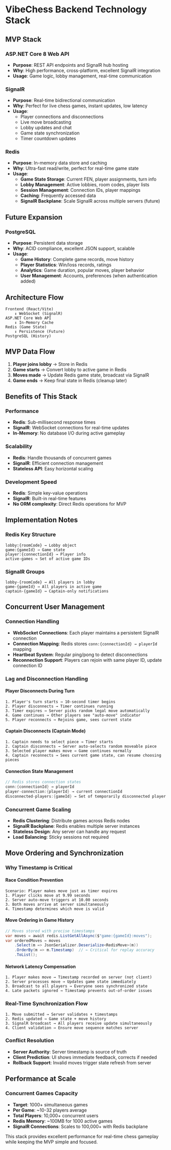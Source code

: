 # VibeChess Backend Technology Stack

## MVP Stack

### **ASP.NET Core 8 Web API**

- **Purpose**: REST API endpoints and SignalR hub hosting
- **Why**: High performance, cross-platform, excellent SignalR integration
- **Usage**: Game logic, lobby management, real-time communication

### **SignalR**

- **Purpose**: Real-time bidirectional communication
- **Why**: Perfect for live chess games, instant updates, low latency
- **Usage**:
  - Player connections and disconnections
  - Live move broadcasting
  - Lobby updates and chat
  - Game state synchronization
  - Timer countdown updates

### **Redis**

- **Purpose**: In-memory data store and caching
- **Why**: Ultra-fast read/write, perfect for real-time game state
- **Usage**:
  - **Game State Storage**: Current FEN, player assignments, turn info
  - **Lobby Management**: Active lobbies, room codes, player lists
  - **Session Management**: Connection IDs, player mappings
  - **Caching**: Frequently accessed data
  - **SignalR Backplane**: Scale SignalR across multiple servers (future)

## Future Expansion

### **PostgreSQL**

- **Purpose**: Persistent data storage
- **Why**: ACID compliance, excellent JSON support, scalable
- **Usage**:
  - **Game History**: Complete game records, move history
  - **Player Statistics**: Win/loss records, ratings
  - **Analytics**: Game duration, popular moves, player behavior
  - **User Management**: Accounts, preferences (when authentication added)

## Architecture Flow

```
Frontend (React/Vite)
    ↕ WebSocket (SignalR)
ASP.NET Core Web API
    ↕ In-Memory Cache
Redis (Game State)
    ↕ Persistence (Future)
PostgreSQL (History)
```

## MVP Data Flow

1. **Player joins lobby** → Store in Redis
2. **Game starts** → Convert lobby to active game in Redis
3. **Moves made** → Update Redis game state, broadcast via SignalR
4. **Game ends** → Keep final state in Redis (cleanup later)

## Benefits of This Stack

### **Performance**

- **Redis**: Sub-millisecond response times
- **SignalR**: WebSocket connections for real-time updates
- **In-Memory**: No database I/O during active gameplay

### **Scalability**

- **Redis**: Handle thousands of concurrent games
- **SignalR**: Efficient connection management
- **Stateless API**: Easy horizontal scaling

### **Development Speed**

- **Redis**: Simple key-value operations
- **SignalR**: Built-in real-time features
- **No ORM complexity**: Direct Redis operations for MVP

## Implementation Notes

### **Redis Key Structure**

```
lobby:{roomCode} → Lobby object
game:{gameId} → Game state
player:{connectionId} → Player info
active-games → Set of active game IDs
```

### **SignalR Groups**

```
lobby-{roomCode} → All players in lobby
game-{gameId} → All players in active game
captain-{gameId} → Captain-only notifications
```

## Concurrent User Management

### **Connection Handling**

- **WebSocket Connections**: Each player maintains a persistent SignalR connection
- **Connection Mapping**: Redis stores `conn:{connectionId} → playerId` mapping
- **Heartbeat System**: Regular ping/pong to detect disconnections
- **Reconnection Support**: Players can rejoin with same player ID, update connection ID

### **Lag and Disconnection Handling**

#### **Player Disconnects During Turn**

```
1. Player's turn starts → 10-second timer begins
2. Player disconnects → Timer continues running
3. Timer expires → Server picks random legal move automatically
4. Game continues → Other players see "auto-move" indicator
5. Player reconnects → Rejoins game, sees current state
```

#### **Captain Disconnects (Captain Mode)**

```
1. Captain needs to select piece → Timer starts
2. Captain disconnects → Server auto-selects random moveable piece
3. Selected player makes move → Game continues normally
4. Captain reconnects → Sees current game state, can resume choosing pieces
```

#### **Connection State Management**

```csharp
// Redis stores connection states
conn:{connectionId} → playerId
player-connection:{playerId} → current connectionId
disconnected-players:{gameId} → Set of temporarily disconnected player IDs
```

### **Concurrent Game Scaling**

- **Redis Clustering**: Distribute games across Redis nodes
- **SignalR Backplane**: Redis enables multiple server instances
- **Stateless Design**: Any server can handle any request
- **Load Balancing**: Sticky sessions not required

## Move Ordering and Synchronization

### **Why Timestamp is Critical**

#### **Race Condition Prevention**

```
Scenario: Player makes move just as timer expires
1. Player clicks move at 9.99 seconds
2. Server auto-move triggers at 10.00 seconds
3. Both moves arrive at server simultaneously
4. Timestamp determines which move is valid
```

#### **Move Ordering in Game History**

```csharp
// Moves stored with precise timestamps
var moves = await redis.ListGetAllAsync($"game:{gameId}:moves");
var orderedMoves = moves
    .Select(m => JsonSerializer.Deserialize<RedisMove>(m))
    .OrderBy(m => m.Timestamp)  // ← Critical for replay accuracy
    .ToList();
```

#### **Network Latency Compensation**

```
1. Player makes move → Timestamp recorded on server (not client)
2. Server processes move → Updates game state immediately
3. Broadcast to all players → Everyone sees synchronized state
4. Late packets ignored → Timestamp prevents out-of-order issues
```

### **Real-Time Synchronization Flow**

```
1. Move submitted → Server validates + timestamps
2. Redis updated → Game state + move history
3. SignalR broadcast → All players receive update simultaneously
4. Client validation → Ensure move sequence matches server
```

### **Conflict Resolution**

- **Server Authority**: Server timestamp is source of truth
- **Client Prediction**: UI shows immediate feedback, corrects if needed
- **Rollback Support**: Invalid moves trigger state refresh from server

## Performance at Scale

### **Concurrent Games Capacity**

- **Target**: 1000+ simultaneous games
- **Per Game**: ~10-32 players average
- **Total Players**: 10,000+ concurrent users
- **Redis Memory**: ~100MB for 1000 active games
- **SignalR Connections**: Scales to 100,000+ with Redis backplane

This stack provides excellent performance for real-time chess gameplay while keeping the MVP simple and focused.
